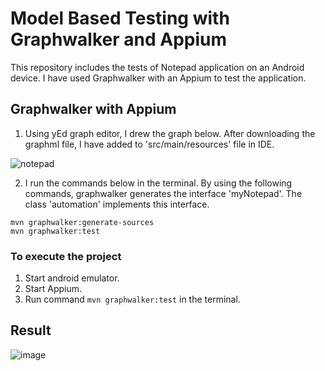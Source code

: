 # Model Based Testing with Graphwalker and Appium

This repository includes the tests of Notepad application on an Android device. I have used Graphwalker with an Appium to test the application.

## Graphwalker with Appium 

1) Using yEd graph editor, I drew the graph below. After downloading the graphml file, I have added to 'src/main/resources' file in IDE. 

![notepad](https://user-images.githubusercontent.com/61224886/100847669-27595400-3491-11eb-8759-244a829c29f0.png)

2) I run the commands below in the terminal. By using the following commands, graphwalker generates the interface 'myNotepad'. The class 'automation' implements this interface. 

```
mvn graphwalker:generate-sources
mvn graphwalker:test
```

### To execute the project

1) Start android emulator.
2) Start Appium.
3) Run command ``mvn graphwalker:test`` in the terminal.


## Result

![image](https://user-images.githubusercontent.com/61224886/100851603-7a81d580-3496-11eb-99c1-d215af603440.png)
